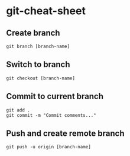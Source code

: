 # git-cheat-sheet

## Create branch
```
git branch [branch-name]
```

## Switch to branch
```
git checkout [branch-name]
```

## Commit to current branch
```
git add .
git commit -m "Commit comments..."
```

## Push and create remote branch
```
git push -u origin [branch-name]
```
